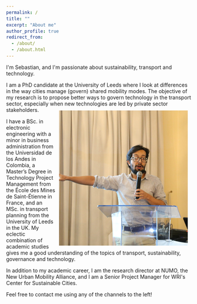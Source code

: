 ```yaml
---
permalink: /
title: ""
excerpt: "About me"
author_profile: true
redirect_from: 
  - /about/
  - /about.html
---
```


I'm Sebastian, and I'm passionate about sustainability, transport and technology.

I am a PhD candidate at the University of Leeds where I look at differences in the way cities manage (govern) shared mobility modes. The objective of my research is to propose better ways to govern technology in the transport sector, especially when new technologies are led by private sector stakeholders.
<img align="right" width="350" style="padding: 10px; float: right;" src="images/profile.png">

I have a BSc. in electronic engineering with a minor in business administration from the Universidad de los Andes in Colombia, a Master’s Degree in Technology Project Management from the École des Mines de Saint-Étienne in France, and an MSc. in transport planning from the University of Leeds in the UK. My eclectic combination of academic studies gives me a good understanding of the topics of transport, sustainability, governance and technology.

In addition to my academic career, I am the research director at NUMO, the New Urban Mobility Alliance, and I am a Senior Project Manager for WRI's Center for Sustainable Cities.

Feel free to contact me using any of the channels to the left! 
